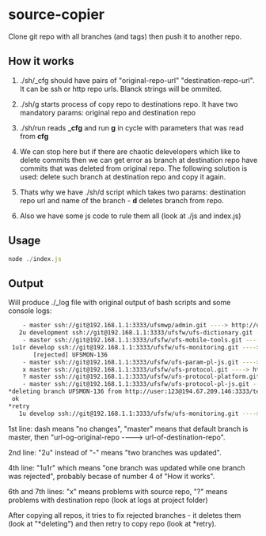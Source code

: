# source-copier

Clone git repo with all branches (and tags) then push it to another repo.


## How it works

1. ./sh/_cfg should have pairs of "original-repo-url" "destination-repo-url". It can be ssh or http repo urls. Blanck strings will be ommited.

2. ./sh/g starts process of copy repo to destinations repo. It have two mandatory params: original repo and destination repo

3. ./sh/run reads **_cfg** and run **g** in cycle with parameters that was read from **cfg**

4. We can stop here but if there are chaotic delevelopers which like to delete commits then we can get error as branch at destination repo have commits that was deleted from original repo. The following solution is used: delete such branch at destination repo and copy it again.

5. Thats why we have ./sh/d script which takes two params: destination repo url and name of the branch - **d** deletes branch from repo.

6. Also we have some js code to rule them all (look at ./js and index.js)

## Usage 

```js
node ./index.js
```

## Output

Will produce ./_log file with original output of bash scripts and some console logs:

```sh
    - master ssh://git@192.168.1.1:3333/ufsmwp/admin.git ----> http://user:123@194.67.209.146:3333/test/admin.git
   2u development ssh://git@192.168.1.1:3333/ufsfw/ufs-dictionary.git ----> http://user:123@194.67.209.146:3333/test-bh/ufs-dictionary.git
    - master ssh://git@192.168.1.1:3333/ufsfw/ufs-mobile-tools.git ----> http://user:123@194.67.209.146:3333/test-bh/ufs-mobile-tools.git
 1u1r develop ssh://git@192.168.1.1:3333/ufsfw/ufs-monitoring.git ----> http://user:123@194.67.209.146:3333/test-bh/ufs-monitoring.git
       [rejected] UFSMON-136
    - master ssh://git@192.168.1.1:3333/ufsfw/ufs-param-pl-js.git ----> http://user:123@194.67.209.146:3333/test-bh/ufs-param-pl-js.git
    x master ssh://git@192.168.1.1:3333/ufsfw/ufs-protocol.git ----> http://user:123@194.67.209.146:3333/test-bh/ufs-protocol.git
    ? master ssh://git@192.168.1.1:3333/ufsfw/ufs-protocol-platform.git ----> http://user:123@194.67.209.146:3333/test-bh/ufs-protocol-platform.git
    - master ssh://git@192.168.1.1:3333/ufsfw/ufs-protocol-pl-js.git ----> http://user:123@194.67.209.146:3333/test-bh/ufs-protocol-pl-js.git
*deleting branch UFSMON-136 from http://user:123@194.67.209.146:3333/test-bh/ufs-platform.git
 ok
*retry
   1u develop ssh://git@192.168.1.1:3333/ufsfw/ufs-monitoring.git ----> http://user:123@194.67.209.146:3333/test-bh/ufs-monitoring.git
```

1st line: dash means "no changes", "master" means that default branch is master, then "url-og-original-repo ----> url-of-destination-repo".

2nd line: "2u" instead of "-" means "two branches was updated".

4th line: "1u1r" which means "one branch was updated while one branch was rejected", probably becase of number 4 of "How it works".

6th and 7th lines: "x" means problems with source repo, "?" means problems with destination repo (look at logs at project folder)

After copying all repos, it tries to fix rejected branches - it deletes them (look at "*deleting") and then retry to copy repo (look at *retry).
